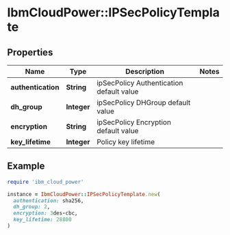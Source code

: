 # IbmCloudPower::IPSecPolicyTemplate

## Properties

| Name | Type | Description | Notes |
| ---- | ---- | ----------- | ----- |
| **authentication** | **String** | ipSecPolicy Authentication default value |  |
| **dh_group** | **Integer** | ipSecPolicy DHGroup default value |  |
| **encryption** | **String** | ipSecPolicy Encryption default value |  |
| **key_lifetime** | **Integer** | Policy key lifetime |  |

## Example

```ruby
require 'ibm_cloud_power'

instance = IbmCloudPower::IPSecPolicyTemplate.new(
  authentication: sha256,
  dh_group: 2,
  encryption: 3des-cbc,
  key_lifetime: 28800
)
```

